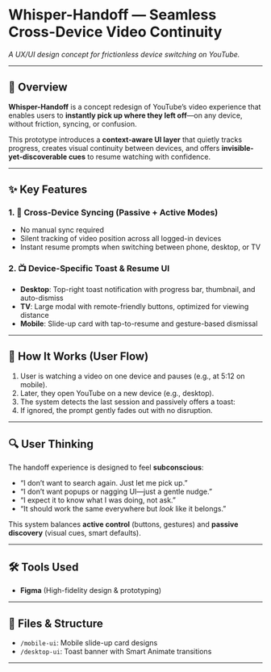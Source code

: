 # Whisper-Handoff — Seamless Cross-Device Video Continuity  
_A UX/UI design concept for frictionless device switching on YouTube._

---

## 🧠 Overview

**Whisper-Handoff** is a concept redesign of YouTube’s video experience that enables users to **instantly pick up where they left off**—on any device, without friction, syncing, or confusion.

This prototype introduces a **context-aware UI layer** that quietly tracks progress, creates visual continuity between devices, and offers **invisible-yet-discoverable cues** to resume watching with confidence.

---

## ✨ Key Features

### 1. 🔄 **Cross-Device Syncing (Passive + Active Modes)**
- No manual sync required
- Silent tracking of video position across all logged-in devices
- Instant resume prompts when switching between phone, desktop, or TV

### 2. 📺 **Device-Specific Toast & Resume UI**
- **Desktop**: Top-right toast notification with progress bar, thumbnail, and auto-dismiss
- **TV**: Large modal with remote-friendly buttons, optimized for viewing distance
- **Mobile**: Slide-up card with tap-to-resume and gesture-based dismissal



---

## 🧩 How It Works (User Flow)

1. User is watching a video on one device and pauses (e.g., at 5:12 on mobile).
2. Later, they open YouTube on a new device (e.g., desktop).
3. The system detects the last session and passively offers a toast:
4. If ignored, the prompt gently fades out with no disruption.

---

## 🔍 User Thinking

The handoff experience is designed to feel **subconscious**:

- “I don’t want to search again. Just let me pick up.”
- “I don’t want popups or nagging UI—just a gentle nudge.”
- “I expect it to know what I was doing, not ask.”
- “It should work the same everywhere but *look* like it belongs.”

This system balances **active control** (buttons, gestures) and **passive discovery** (visual cues, smart defaults).

---

## 🛠️ Tools Used

- **Figma** (High-fidelity design & prototyping)


  
---

## 📁 Files & Structure

- `/mobile-ui`: Mobile slide-up card designs
- `/desktop-ui`: Toast banner with Smart Animate transitions

---



